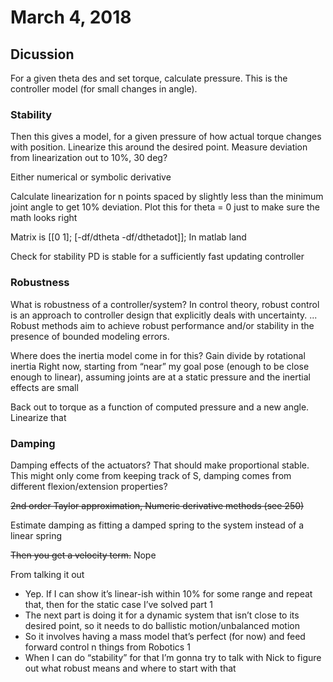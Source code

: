 # March 4, 2018

## Dicussion

For a given theta des and set torque, calculate pressure. This is the controller
model (for small changes in angle).

### Stability
Then this gives a model, for a given pressure of how actual torque changes with
position. Linearize this around the desired point.
Measure deviation from linearization out to 10%, 30 deg?

Either numerical or symbolic derivative

Calculate linearization for n points spaced by slightly less than the minimum
joint angle to get 10% deviation. Plot this for theta = 0 just to make sure the
math looks right

Matrix is
[[0 1];
[-df/dtheta -df/dthetadot]];
In matlab land

Check for stability
PD is stable for a sufficiently fast updating controller

### Robustness
What is robustness of a controller/system?
In control theory, robust control is an approach to controller design that
explicitly deals with uncertainty. ... Robust methods aim to achieve robust
performance and/or stability in the presence of bounded modeling errors.

Where does the inertia model come in for this? Gain divide by rotational inertia
Right now, starting from “near” my goal pose (enough to be close enough to
linear), assuming joints are at a static pressure and the inertial effects are
small

Back out to torque as a function of computed pressure and a new angle. Linearize
that

### Damping
Damping effects of the actuators? That should make proportional stable. This
might only come from keeping track of S, damping comes from different
flexion/extension properties?

~~2nd order Taylor approximation, Numeric derivative methods (see 250)~~

Estimate damping as fitting a damped spring to the system instead of a linear
spring

~~Then you get a velocity term.~~ Nope

From talking it out

- Yep. If I can show it’s linear-ish within 10% for some range and repeat that,
then for the static case I’ve solved part 1
- The next part is doing it for a dynamic system that isn’t close to its
desired point, so it needs to do ballistic motion/unbalanced motion
- So it involves having a mass model that’s perfect (for now) and feed
forward control n things from Robotics 1
- When I can do “stability” for that I’m gonna try to talk with Nick to
figure out what robust means and where to start with that
